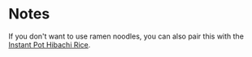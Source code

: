# Notes

If you don't want to use ramen noodles, you can also pair this with the [Instant Pot Hibachi Rice](/recipes/instant-pot-hibachi-rice).